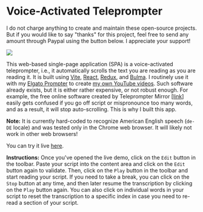 # Voice-Activated Teleprompter

I do not charge anything to create and maintain these open-source projects. But if you would like to say "thanks" for this project, feel free to send any amount through Paypal using the button below. I appreciate your support!

[![](donate.png)](https://www.paypal.com/donate/?hosted_button_id=49UXY8F6VVYFA)

This web-based single-page application (SPA) is a voice-activated teleprompter, i.e., it automatically scrolls the text you are reading as you are reading it. It is built using [Vite](https://vitejs.dev/), [React](https://react.dev/), [Redux](https://redux.js.org/), and [Bulma](https://bulma.io/). I routinely use it with my [Elgato Prompter](https://www.elgato.com/us/en/p/prompter) to create [my own YouTube videos](https://www.youtube.com/@darkskygeek). Such software already exists, but it is either rather expensive, or not robust enough. For example, the free online software created by Teleprompter Mirror [[link](https://telepromptermirror.com/telepromptersoftware.htm)] easily gets confused if you go off script or mispronounce too many words, and as a result, it will stop auto-scrolling. This is why I built this app.

**Note:** It is currently hard-coded to recognize American English speech (`de-DE` locale) and was tested only in the Chrome web browser. It will likely not work in other web browsers!

You can try it live [here](https://jlecomte.github.io/voice-activated-teleprompter/dist/).

**Instructions:** Once you've opened the live demo, click on the `Edit` button in the toolbar. Paste your script into the content area and click on the `Edit` button again to validate. Then, click on the `Play` button in the toolbar and start reading your script. If you need to take a break, you can click on the `Stop` button at any time, and then later resume the transcription by clicking on the `Play` button again. You can also click on individual words in your script to reset the transcription to a specific index in case you need to re-read a section of your script.